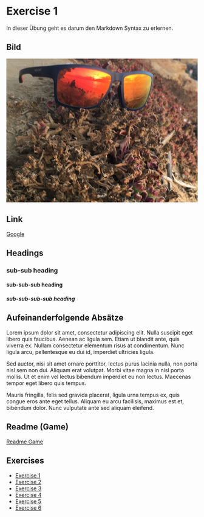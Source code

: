 # Exercise 1
In dieser Übung geht es darum den Markdown Syntax zu erlernen.

## Bild
![Sunset Cliffs](resources/images/ex1_1.jpeg)

## Link
[Google](https://www.google.com)

## Headings
### sub-sub heading
#### sub-sub-sub heading
##### sub-sub-sub-sub heading

## Aufeinanderfolgende Absätze
Lorem ipsum dolor sit amet, consectetur adipiscing elit. Nulla suscipit eget libero quis faucibus. Aenean ac ligula sem. Etiam ut blandit ante, quis viverra ex. Nullam consectetur elementum risus at condimentum. Nunc ligula arcu, pellentesque eu dui id, imperdiet ultricies ligula.

 Sed auctor, nisi sit amet ornare porttitor, lectus purus lacinia nulla, non porta nisl sem non dui. Aliquam erat volutpat. Morbi vitae magna in nisl porta mollis. Ut et enim vel lectus bibendum imperdiet eu non lectus. Maecenas tempor eget libero quis tempus.
 
  Mauris fringilla, felis sed gravida placerat, ligula urna tempus ex, quis congue eros ante eget tellus. Aliquam eu arcu facilisis, maximus est et, bibendum dolor. Nunc vulputate ante sed aliquam eleifend.

## Readme (Game)
[Readme Game](README-Moesenbachr-Jakob.md)

## Exercises
- [Exercise 1](exercise1.md)
- [Exercise 2](exercise1.md)
- [Exercise 3](exercise1.md)
- [Exercise 4](exercise1.md)
- [Exercise 5](exercise1.md)
- [Exercise 6](exercise1.md)
